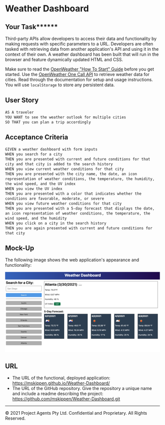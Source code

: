 # Weather Dashboard

## Your Task******

Third-party APIs allow developers to access their data and functionality by making requests with specific parameters to a URL. Developers are often tasked with retrieving data from another application's API and using it in the context of their own. A weather dashboard has been built that will run in the browser and feature dynamically updated HTML and CSS.

Make sure to read the [OpenWeather "How To Start" Guide](https://openweathermap.org/appid) before you get started. Use the [OpenWeather One Call API](https://openweathermap.org/api/one-call-api) to retrieve weather data for cities. Read through the documentation for setup and usage instructions. You will use `localStorage` to store any persistent data.

## User Story

```
AS A traveler
YOU WANT to see the weather outlook for multiple cities
SO THAT you can plan a trip accordingly
```

## Acceptance Criteria

```
GIVEN a weather dashboard with form inputs
WHEN you search for a city
THEN you are presented with current and future conditions for that city and that city is added to the search history
WHEN you view current weather conditions for that city
THEN you are presented with the city name, the date, an icon representation of weather conditions, the temperature, the humidity, the wind speed, and the UV index
WHEN you view the UV index
THEN you are presented with a color that indicates whether the conditions are favorable, moderate, or severe
WHEN you view future weather conditions for that city
THEN you are presented with a 5-day forecast that displays the date, an icon representation of weather conditions, the temperature, the wind speed, and the humidity
WHEN you click on a city in the search history
THEN you are again presented with current and future conditions for that city
```

## Mock-Up

The following image shows the web application's appearance and functionality:

![The weather app includes a search option, a list of cities, and a five-day forecast and current weather conditions for Atlanta.](./Assets/06-server-side-apis-homework-demo.png)

## URL

* The URL of the functional, deployed application: <https://mskippen.github.io/Weather-Dashboard/>
* The URL of the GitHub repository. Give the repository a unique name and include a readme describing the project: <https://github.com/mskippen/Weather-Dashboard.git>

- - -
© 2021 Project Agents Pty Ltd. Confidential and Proprietary. All Rights Reserved.
